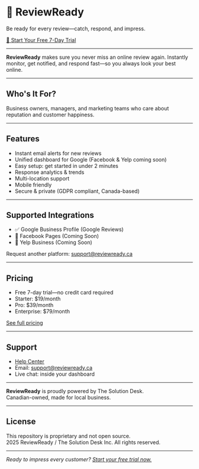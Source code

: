 # 🚐 ReviewReady

Be ready for every review—catch, respond, and impress.

[🚀 Start Your Free 7-Day Trial](https://reviewready.ca)

---

**ReviewReady** makes sure you never miss an online review again. Instantly monitor, get notified, and respond fast—so you always look your best online.

---

## Who's It For?

Business owners, managers, and marketing teams who care about reputation and customer happiness.

---

## Features

- Instant email alerts for new reviews
- Unified dashboard for Google (Facebook & Yelp coming soon)
- Easy setup: get started in under 2 minutes
- Response analytics & trends
- Multi-location support
- Mobile friendly
- Secure & private (GDPR compliant, Canada-based)

---

## Supported Integrations

- ✅ Google Business Profile (Google Reviews)
- 🔄 Facebook Pages (Coming Soon)
- 🔄 Yelp Business (Coming Soon)

Request another platform: [support@reviewready.ca](mailto:support@reviewready.ca)

---

## Pricing

- Free 7-day trial—no credit card required
- Starter: $19/month
- Pro: $39/month
- Enterprise: $79/month

[See full pricing](https://reviewready.ca/pricing)

---

## Support

- [Help Center](https://reviewready.ca/help)
- Email: support@reviewready.ca
- Live chat: inside your dashboard

---

**ReviewReady** is proudly powered by The Solution Desk.  
Canadian-owned, made for local business.

---

## License

This repository is proprietary and not open source.  
 2025 ReviewReady / The Solution Desk Inc. All rights reserved.

---

*Ready to impress every customer? [Start your free trial now.](https://reviewready.ca)*
